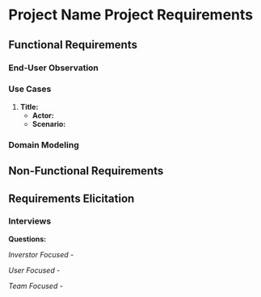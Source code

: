 # Project Name Project Requirements

## Functional Requirements

### End-User Observation

### Use Cases
1. **Title:**
    - **Actor:**
    - **Scenario:**

### Domain Modeling

## Non-Functional Requirements

## Requirements Elicitation

### Interviews

**Questions:**

*Inverstor Focused -*

*User Focused -*

*Team Focused -*
